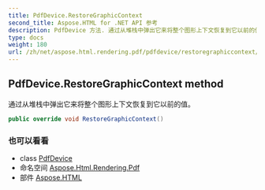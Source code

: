 ```yaml
---
title: PdfDevice.RestoreGraphicContext
second_title: Aspose.HTML for .NET API 参考
description: PdfDevice 方法. 通过从堆栈中弹出它来将整个图形上下文恢复到它以前的值
type: docs
weight: 180
url: /zh/net/aspose.html.rendering.pdf/pdfdevice/restoregraphiccontext/
---
```

## PdfDevice.RestoreGraphicContext method

通过从堆栈中弹出它来将整个图形上下文恢复到它以前的值。

```csharp
public override void RestoreGraphicContext()
```

### 也可以看看

* class [PdfDevice](../)
* 命名空间 [Aspose.Html.Rendering.Pdf](../../pdfdevice/)
* 部件 [Aspose.HTML](../../../)


